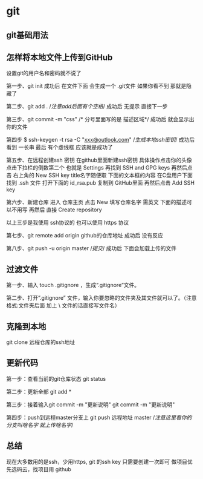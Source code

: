 # git
## git基础用法

## 怎样将本地文件上传到GitHub

设置git的用户名和密码就不说了

第一步、git init
成功后  在文件下面 会生成一个 .git文件  如果你看不到 那就是隐藏了

第二步、git add .      /*注意add后面有个空格*/
成功后 无提示 直接下一步

第三步、git commit -m "css"           /* 分号里面写的是 描述区域*/
成功后 就会显示出你的文件

第四步 $ ssh-keygen -t rsa -C "xxx@outlook.com"   /*生成本地ssh密钥*/
成功后 看到 一长串 最后 有个虚线框  应该就是成功了

第五步、在远程创建ssh 密钥 在github里面新建ssh密钥 具体操作点击你的头像 点击下拉栏的倒数第二个 也就是  Settings 再找到 SSH and GPG keys 再然后点击 右上角的  New SSH key  title名字随便取  下面的文本框的内容 在C盘用户下面找到 .ssh 文件 打开下面的 id_rsa.pub 复制到 GitHub里面 再然后点击 Add SSH key

第六步、新建仓库  进入 仓库主页 点击 New   填写仓库名字 需英文 下面的描述可以不用写  再然后 直接 Create repository

以上三步是我使用 ssh协议的  也可以使用 https 协议 

第七步、git remote add origin     github的仓库地址
成功后 没有反应

第八步、git push -u origin master /*提交*/
成功后  下面会加载上传的文件


## 过滤文件
第一步、输入 touch .gitignore ，生成“.gitignore”文件。

第二步、打开”.gitignore” 文件，输入你要忽略的文件夹及其文件就可以了。（注意格式:文件夹后面 加上 \ 文件的话直接写文件名）


## 克隆到本地
git clone 远程仓库的ssh地址



## 更新代码
第一步：查看当前的git仓库状态
git status

第二步：更新全部
git add *

第三步：接着输入git commit -m "更新说明"
git commit -m "更新说明"

第四步：push到远程master分支上
git push 远程地址 master   /*注意这里看你的分支叫啥名字 就上传啥名字*/


## 总结
现在大多数用的是ssh，少用https,  git 的ssh key 只需要创建一次即可   做项目优先选码云，找项目用 github
